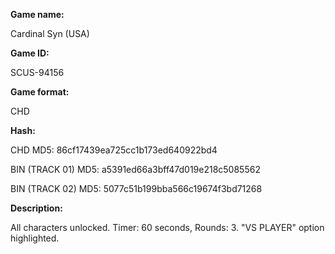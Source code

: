 **Game name:**

Cardinal Syn (USA)

**Game ID:**

SCUS-94156

**Game format:**

CHD

**Hash:**

CHD MD5: 86cf17439ea725cc1b173ed640922bd4

BIN (TRACK 01) MD5: a5391ed66a3bff47d019e218c5085562

BIN (TRACK 02) MD5: 5077c51b199bba566c19674f3bd71268

**Description:**

All characters unlocked. Timer: 60 seconds, Rounds: 3. "VS PLAYER" option highlighted.